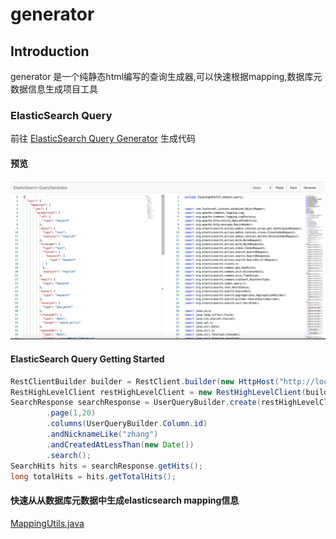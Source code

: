 # generator

## Introduction

generator 是一个纯静态html编写的查询生成器,可以快速根据mapping,数据库元数据信息生成项目工具


### ElasticSearch Query

前往 [ElasticSearch Query Generator](https://wu191287278.github.io/generator/elasticsearch/java/index.html) 生成代码


#### 预览

![preview](./images/preivew.jpg)



#### ElasticSearch Query Getting Started


```java
RestClientBuilder builder = RestClient.builder(new HttpHost("http://localhost", 9200));
RestHighLevelClient restHighLevelClient = new RestHighLevelClient(builder);
SearchResponse searchResponse = UserQueryBuilder.create(restHighLevelClient)
        .page(1,20)
        .columns(UserQueryBuilder.Column.id)
        .andNicknameLike("zhang")
        .andCreatedAtLessThan(new Date())
        .search();
SearchHits hits = searchResponse.getHits();
long totalHits = hits.getTotalHits();
```

#### 快速从从数据库元数据中生成elasticsearch mapping信息

[MappingUtils.java](template/MappingUtils.java)


```


